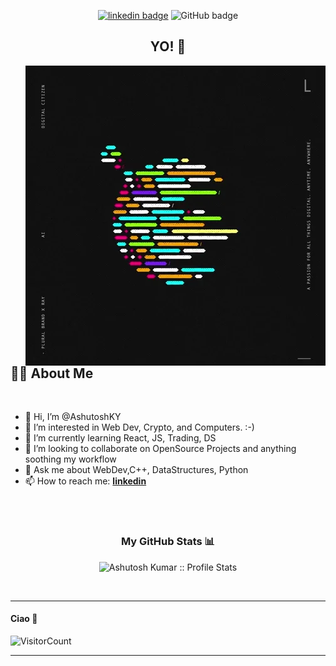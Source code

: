 <div align="center">
  
[![linkedin badge](https://img.shields.io/badge/AshutoshKY-30302f?style=flat&logo=linkedin)](https://www.linkedin.com/in/ashutosh-kumar-yadav/)
![GitHub badge](https://img.shields.io/github/followers/AshutoshKY?style=social)
<!-- ![Twitter Follow](https://img.shields.io/twitter/follow/AshutoshKY_?style=social) -->

<h2> YO! 🤟</h2>

</div>

<img align="right" src="./giphy.webp"/>

<br>
<br>
<br>
<br>

## 🙋‍♂️ About Me
<br>

- 👋 Hi, I’m @AshutoshKY
- 👀 I’m interested in Web Dev, Crypto, and Computers. :-)
- 🌱 I’m currently learning React, JS, Trading, DS
- 💞️ I’m looking to collaborate on OpenSource Projects and anything soothing my workflow
- 💬 Ask me about WebDev,C++, DataStructures, Python
- 📫 How to reach me: **[linkedin](https://www.linkedin.com/in/ashutosh-kumar-yadav-40b322126/)**

<br>


<!-- Connect with me -->
<!-- <h3 align="centre">Connect with me:</h3>
<br>

<a href="https://twitter.com/AshutoshKY_">
  <img alt="AshutoshKY | Twitter" width="35px" src="https://image.flaticon.com/icons/svg/2111/2111703.svg" />
</a>
‏‏‎ ‎
<a href="https://www.linkedin.com/in/ashutosh-kumar-yadav-40b322126/">
  <img alt="AshutoshKY's LinkdeIN" width="35px" src="https://image.flaticon.com/icons/svg/2111/2111465.svg" />
</a>
</p> -->

<br>


<h3 align="center">My GitHub Stats 📊 </h3>
<p align="center">
  <img height="180em" src="https://github-readme-stats.vercel.app/api?username=AshutoshKY&theme=tokyonight&show_icons=true&hide_border=true&count_private=true" alt="Ashutosh Kumar :: Profile Stats" />
</p>
<br>

-----

#### Ciao 👋 <br>
![VisitorCount](https://profile-counter.glitch.me/AshutoshKY/count.svg)


---



